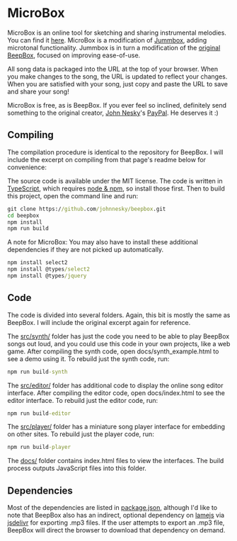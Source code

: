 # MicroBox

MicroBox is an online tool for sketching and sharing instrumental melodies.
You can find it [here](link).
MicroBox is a modification of [Jummbox](https://jummbus.bitbucket.io/), adding microtonal functionality.
Jummbox is in turn a modification of the [original BeepBox](https://beepbox.co), focused on improving ease-of-use.

All song data is packaged into the URL at the top of your browser. When you make
changes to the song, the URL is updated to reflect your changes. When you are
satisfied with your song, just copy and paste the URL to save and share your
song!

MicroBox is free, as is BeepBox. If you ever feel so inclined, definitely send something to the original creator, [John Nesky](http://www.johnnesky.com/)'s
[PayPal](https://www.paypal.com/cgi-bin/webscr?cmd=_donations&business=QZJTX9GRYEV9N&currency_code=USD). He deserves it :)

## Compiling

The compilation procedure is identical to the repository for BeepBox. I will include the excerpt on compiling from that page's readme below for convenience:

The source code is available under the MIT license. The code is written in
[TypeScript](https://www.typescriptlang.org/), which requires
[node & npm](https://www.npmjs.com/get-npm), so install those first. Then to
build this project, open the command line and run:

```cmd
git clone https://github.com/johnnesky/beepbox.git
cd beepbox
npm install
npm run build
```

A note for MicroBox: You may also have to install these additional dependencies if they are not picked up automatically.

```cmd
npm install select2
npm install @types/select2
npm install @types/jquery
```

## Code

The code is divided into several folders. Again, this bit is mostly the same as BeepBox. I will include the original excerpt again for reference.

The [src/synth/](src/synth) folder has just the code you need to be able to play BeepBox
songs out loud, and you could use this code in your own projects, like a web
game. After compiling the synth code, open docs/synth_example.html to see a
demo using it. To rebuild just the synth code, run:

```cmd
npm run build-synth
```

The [src/editor/](src/editor) folder has additional code to display the online song
editor interface. After compiling the editor code, open docs/index.html to
see the editor interface. To rebuild just the editor code, run:

```cmd
npm run build-editor
```

The [src/player/](src/player) folder has a miniature song player interface for embedding
on other sites. To rebuild just the player code, run:

```cmd
npm run build-player
```

The [docs/](docs) folder contains index.html files to view the interfaces.
The build process outputs JavaScript files into this folder.

## Dependencies

Most of the dependencies are listed in [package.json](package.json), although
I'd like to note that BeepBox also has an indirect, optional dependency on
[lamejs](https://www.npmjs.com/package/lamejs) via
[jsdelivr](https://www.jsdelivr.com/) for exporting .mp3 files. If the user
attempts to export an .mp3 file, BeepBox will direct the browser to download
that dependency on demand.
